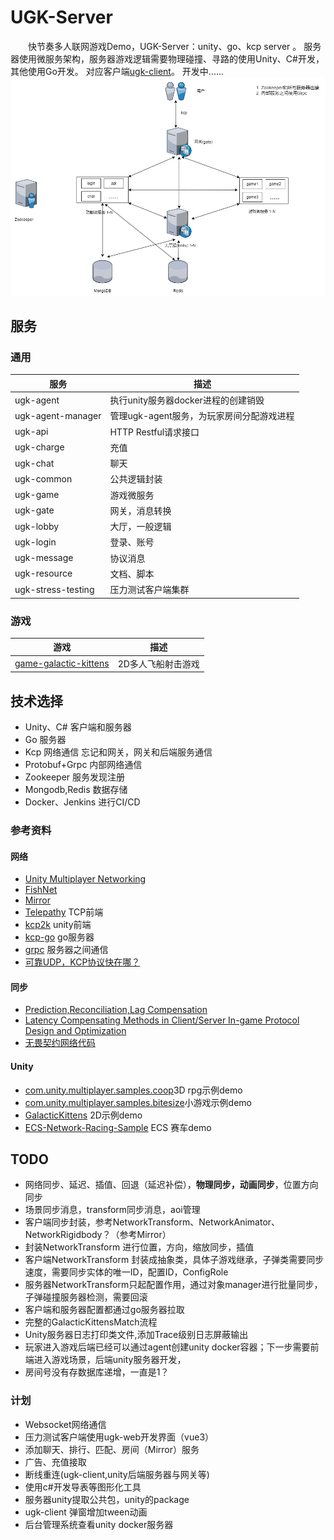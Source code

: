 # UGK-Server

&emsp;&emsp;快节奏多人联网游戏Demo，UGK-Server：unity、go、kcp server 。
服务器使用微服务架构，服务器游戏逻辑需要物理碰撞、寻路的使用Unity、C#开发，其他使用Go开发。
对应客户端[ugk-client](https://github.com/jzyong/ugk-client)。 开发中......
![ugk-architecture](ugk-resource/img/ugk_architecture.png)


## 服务
### 通用
| 服务	                | 描述                        |
|--------------------|---------------------------|
| ugk-agent          | 执行unity服务器docker进程的创建销毁   |
| ugk-agent-manager  | 管理ugk-agent服务，为玩家房间分配游戏进程 |
| ugk-api            | HTTP Restful请求接口          |
| ugk-charge         | 充值                        |
| ugk-chat           | 聊天                        |
| ugk-common         | 公共逻辑封装                    |
| ugk-game           | 游戏微服务                     |
| ugk-gate           | 网关，消息转换                   |
| ugk-lobby          | 大厅，一般逻辑                   |
| ugk-login          | 登录、账号                     |
| ugk-message        | 协议消息                      |
| ugk-resource       | 文档、脚本                     |
| ugk-stress-testing | 压力测试客户端集群                 |

### 游戏
| 游戏	                                                               | 描述         |
|-------------------------------------------------------------------|------------|
| [game-galactic-kittens](ugk-game/game-galactic-kittens/README.md) | 2D多人飞船射击游戏 |



## 技术选择
* Unity、C# 客户端和服务器
* Go 服务器
* Kcp 网络通信 忘记和网关，网关和后端服务通信
* Protobuf+Grpc 内部网络通信
* Zookeeper 服务发现注册
* Mongodb,Redis 数据存储
* Docker、Jenkins 进行CI/CD




### 参考资料
#### 网络
* [Unity Multiplayer Networking](https://github.com/Unity-Technologies/com.unity.netcode.gameobjects)
* [FishNet](https://github.com/FirstGearGames/FishNet/)
* [Mirror](https://github.com/MirrorNetworking/Mirror)
* [Telepathy](https://github.com/vis2k/Telepathy) TCP前端
* [kcp2k](https://github.com/vis2k/kcp2k) unity前端
* [kcp-go](https://github.com/xtaci/kcp-go) go服务器
* [grpc](https://grpc.io/) 服务器之间通信
* [可靠UDP，KCP协议快在哪？](https://wetest.qq.com/lab/view/391.html)
#### 同步
* [Prediction,Reconciliation,Lag Compensation](https://www.gabrielgambetta.com/client-server-game-architecture.html)
* [Latency Compensating Methods in Client/Server In-game Protocol Design and Optimization](https://developer.valvesoftware.com/wiki/Latency_Compensating_Methods_in_Client/Server_In-game_Protocol_Design_and_Optimization)
* [无畏契约网络代码](https://technology.riotgames.com/news/peeking-valorants-netcode)
#### Unity
* [com.unity.multiplayer.samples.coop](https://github.com/Unity-Technologies/com.unity.multiplayer.samples.coop)3D rpg示例demo
* [com.unity.multiplayer.samples.bitesize](https://github.com/Unity-Technologies/com.unity.multiplayer.samples.bitesize)小游戏示例demo
* [GalacticKittens](https://github.com/UnityTechnologies/GalacticKittens) 2D示例demo
* [ECS-Network-Racing-Sample](https://github.com/Unity-Technologies/ECS-Network-Racing-Sample) ECS 赛车demo


## TODO
* 网络同步、延迟、插值、回退（延迟补偿），**物理同步，动画同步**，位置方向同步
* 场景同步消息，transform同步消息，aoi管理
* 客户端同步封装，参考NetworkTransform、NetworkAnimator、NetworkRigidbody？（参考Mirror）  
* 封装NetworkTransform 进行位置，方向，缩放同步，插值
* 客户端NetworkTransform 封装成抽象类，具体子游戏继承，子弹类需要同步速度，需要同步实体的唯一ID，配置ID，ConfigRole
* 服务器NetworkTransform只起配置作用，通过对象manager进行批量同步，子弹碰撞服务器检测，需要回滚
* 客户端和服务器配置都通过go服务器拉取
* 完整的GalacticKittensMatch流程
* Unity服务器日志打印类文件,添加Trace级别日志屏蔽输出
* 玩家进入游戏后端已经可以通过agent创建unity docker容器；下一步需要前端进入游戏场景，后端unity服务器开发，
* 房间号没有存数据库递增，一直是1？


### 计划
* Websocket网络通信
* 压力测试客户端使用ugk-web开发界面（vue3）
* 添加聊天、排行、匹配、房间（Mirror）服务
* 广告、充值接取
* 断线重连(ugk-client,unity后端服务器与网关等)
* 使用c#开发导表等图形化工具
* 服务器unity提取公共包，unity的package
* ugk-client 弹窗增加tween动画
* 后台管理系统查看unity docker服务器
